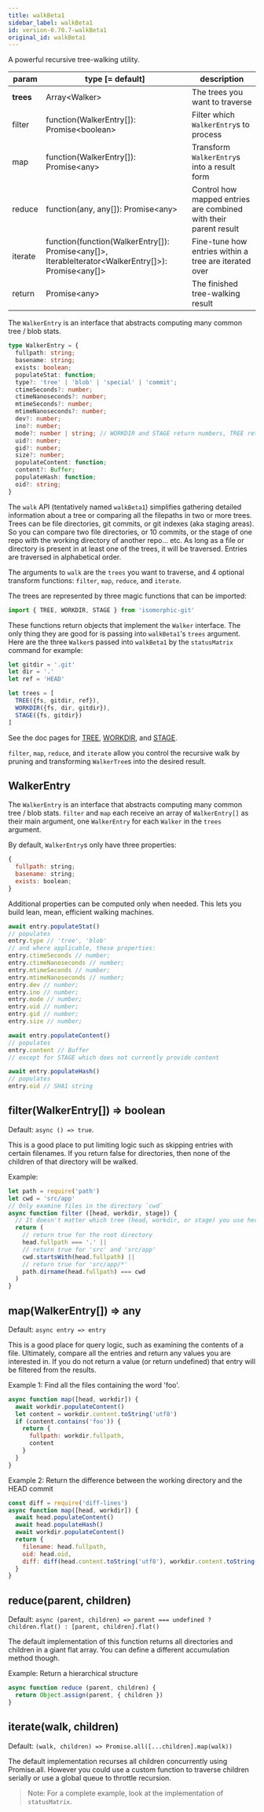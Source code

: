 ```yaml
---
title: walkBeta1
sidebar_label: walkBeta1
id: version-0.70.7-walkBeta1
original_id: walkBeta1
---
```


A powerful recursive tree-walking utility.

| param     | type [= default]                                                                                         | description                                                      |
| --------- | -------------------------------------------------------------------------------------------------------- | ---------------------------------------------------------------- |
| **trees** | Array\<Walker\>                                                                                          | The trees you want to traverse                                   |
| filter    | function(WalkerEntry[]): Promise\<boolean\>                                                              | Filter which `WalkerEntry`s to process                           |
| map       | function(WalkerEntry[]): Promise\<any\>                                                                  | Transform `WalkerEntry`s into a result form                      |
| reduce    | function(any, any[]): Promise\<any\>                                                                     | Control how mapped entries are combined with their parent result |
| iterate   | function(function(WalkerEntry[]): Promise\<any[]\>, IterableIterator\<WalkerEntry[]\>): Promise\<any[]\> | Fine-tune how entries within a tree are iterated over            |
| return    | Promise\<any\>                                                                                           | The finished tree-walking result                                 |

The `WalkerEntry` is an interface that abstracts computing many common tree / blob stats.

```ts
type WalkerEntry = {
  fullpath: string;
  basename: string;
  exists: boolean;
  populateStat: function;
  type?: 'tree' | 'blob' | 'special' | 'commit';
  ctimeSeconds?: number;
  ctimeNanoseconds?: number;
  mtimeSeconds?: number;
  mtimeNanoseconds?: number;
  dev?: number;
  ino?: number;
  mode?: number | string; // WORKDIR and STAGE return numbers, TREE returns a string... I'll fix this in walkBeta2
  uid?: number;
  gid?: number;
  size?: number;
  populateContent: function;
  content?: Buffer;
  populateHash: function;
  oid?: string;
}
```

The `walk` API (tentatively named `walkBeta1`) simplifies gathering detailed information about a tree or comparing all the filepaths in two or more trees.
Trees can be file directories, git commits, or git indexes (aka staging areas).
So you can compare two file directories, or 10 commits, or the stage of one repo with the working directory of another repo... etc.
As long as a file or directory is present in at least one of the trees, it will be traversed.
Entries are traversed in alphabetical order.

The arguments to `walk` are the `trees` you want to traverse, and 4 optional transform functions:
 `filter`, `map`, `reduce`, and `iterate`.

The trees are represented by three magic functions that can be imported:
```js
import { TREE, WORKDIR, STAGE } from 'isomorphic-git'
```

These functions return objects that implement the `Walker` interface.
The only thing they are good for is passing into `walkBeta1`'s `trees` argument.
Here are the three `Walker`s passed into `walkBeta1` by the `statusMatrix` command for example:

```js
let gitdir = '.git'
let dir = '.'
let ref = 'HEAD'

let trees = [
  TREE({fs, gitdir, ref}),
  WORKDIR({fs, dir, gitdir}),
  STAGE({fs, gitdir})
]
```

See the doc pages for [TREE](./TREE.md), [WORKDIR](./WORKDIR.md), and [STAGE](./STAGE.md).

`filter`, `map`, `reduce`, and `iterate` allow you control the recursive walk by pruning and transforming `WalkerTree`s into the desired result.

## WalkerEntry
The `WalkerEntry` is an interface that abstracts computing many common tree / blob stats.
`filter` and `map` each receive an array of `WalkerEntry[]` as their main argument, one `WalkerEntry` for each `Walker` in the `trees` argument.

By default, `WalkerEntry`s only have three properties:
```js
{
  fullpath: string;
  basename: string;
  exists: boolean;
}
```

Additional properties can be computed only when needed. This lets you build lean, mean, efficient walking machines.
```js
await entry.populateStat()
// populates
entry.type // 'tree', 'blob'
// and where applicable, these properties:
entry.ctimeSeconds // number;
entry.ctimeNanoseconds // number;
entry.mtimeSeconds // number;
entry.mtimeNanoseconds // number;
entry.dev // number;
entry.ino // number;
entry.mode // number;
entry.uid // number;
entry.gid // number;
entry.size // number;
```

```js
await entry.populateContent()
// populates
entry.content // Buffer
// except for STAGE which does not currently provide content
```

```js
await entry.populateHash()
// populates
entry.oid // SHA1 string
```

## filter(WalkerEntry[]) => boolean

Default: `async () => true`.

This is a good place to put limiting logic such as skipping entries with certain filenames.
If you return false for directories, then none of the children of that directory will be walked.

Example:
```js
let path = require('path')
let cwd = 'src/app'
// Only examine files in the directory `cwd`
async function filter ([head, workdir, stage]) {
  // It doesn't matter which tree (head, workdir, or stage) you use here.
  return (
    // return true for the root directory
    head.fullpath === '.' ||
    // return true for 'src' and 'src/app'
    cwd.startsWith(head.fullpath) ||
    // return true for 'src/app/*'
    path.dirname(head.fullpath) === cwd
  )
}
```

## map(WalkerEntry[]) => any

Default: `async entry => entry`

This is a good place for query logic, such as examining the contents of a file.
Ultimately, compare all the entries and return any values you are interested in.
If you do not return a value (or return undefined) that entry will be filtered from the results.

Example 1: Find all the files containing the word 'foo'.
```js
async function map([head, workdir]) {
  await workdir.populateContent()
  let content = workdir.content.toString('utf8')
  if (content.contains('foo')) {
    return {
      fullpath: workdir.fullpath,
      content
    }
  }
}

```

Example 2: Return the difference between the working directory and the HEAD commit
```js
const diff = require('diff-lines')
async function map([head, workdir]) {
  await head.populateContent()
  await head.populateHash()
  await workdir.populateContent()
  return {
    filename: head.fullpath,
    oid: head.oid,
    diff: diff(head.content.toString('utf8'), workdir.content.toString('utf8'))
  }
}
```

## reduce(parent, children)

Default: `async (parent, children) => parent === undefined ? children.flat() : [parent, children].flat()`

The default implementation of this function returns all directories and children in a giant flat array.
You can define a different accumulation method though.

Example: Return a hierarchical structure
```js
async function reduce (parent, children) {
  return Object.assign(parent, { children })
}
```

## iterate(walk, children)

Default: `(walk, children) => Promise.all([...children].map(walk))`

The default implementation recurses all children concurrently using Promise.all.
However you could use a custom function to traverse children serially or use a global queue to throttle recursion.

> Note: For a complete example, look at the implementation of `statusMatrix`.

<script>
(function rewriteEditLink() {
  const el = document.querySelector('a.edit-page-link.button');
  if (el) {
    el.href = 'https://github.com/isomorphic-git/isomorphic-git/edit/master/src/commands/walkBeta1.js';
  }
})();
</script>
